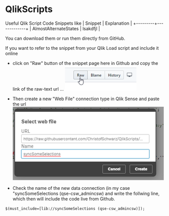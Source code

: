 # QlikScripts
Useful Qlik Script Code Snippets like 
| Snippet | Explanation |
+---------+-------------+
| AlmostAlternateStates | lsakdfjl |

You can download them or run them directly from GitHub.

If you want to refer to the snippet from your Qlik Load script and include it online
 * click on "Raw" button of the snippet page here in Github and copy the link of the raw-text url ...
![alttext](https://github.com/ChristofSchwarz/pics/raw/master/rawsnippet.png "screenshot")

 * Then create a new "Web File" connection type in Qlik Sense and paste the url
 ![alttext](https://github.com/ChristofSchwarz/pics/raw/master/webfileconn.png "screenshot")

 * Check the name of the new data connection (in my case "syncSomeSelections (qse-csw_admincsw) and write the follwing line, which then will include the code live from Github.
```
$(must_include=[lib://syncSomeSelections (qse-csw_admincsw)]);
```


